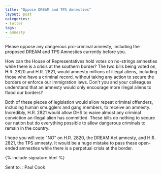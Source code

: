 ```yaml
---
title: "Oppose DREAM and TPS Amnesties"
layout: post
categories:
- letter
tags:
- amnesty
---
```


Please oppose any dangerous pro-criminal amnesty, including the proposed DREAM and TPS Amnesties currently before you.

How can the House of Representatives hold votes on no-strings amnesties while there is a crisis at the southern border? The two bills being voted on, H.R. 2820 and H.R. 2821, would amnesty millions of illegal aliens, including those who have a criminal record, without taking any action to secure the borders or enforce our immigration laws. Don't you and your colleagues understand that an amnesty would only encourage more illegal aliens to flood our borders?

Both of these pieces of legislation would allow repeat criminal offenders, including human smugglers and gang members, to receive an amnesty. Incredibly, H.R. 2821 would allow DHS to waive almost any criminal conviction an illegal alien has committed. These bills do nothing to secure our nation but do everything possible to allow dangerous criminals to remain in the country.

I hope you will vote "NO" on H.R. 2820, the DREAM Act amnesty, and H.R. 2821, the TPS amnesty. It would be a huge mistake to pass these open-ended amnesties while there is a perpetual crisis at the border.

{% include signature.html %}

Sent to:
: Paul Cook
